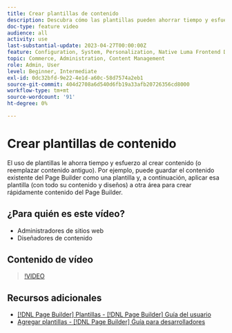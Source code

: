 ```yaml
---
title: Crear plantillas de contenido
description: Descubra cómo las plantillas pueden ahorrar tiempo y esfuerzo al crear contenido o reemplazar contenido antiguo.
doc-type: feature video
audience: all
activity: use
last-substantial-update: 2023-04-27T00:00:00Z
feature: Configuration, System, Personalization, Native Luma Frontend Development
topic: Commerce, Administration, Content Management
role: Admin, User
level: Beginner, Intermediate
exl-id: 0dc32bfd-9e22-4e1d-a60c-58d7574a2eb1
source-git-commit: 404d2708a6d540d6fb19a33afb20726356cd8000
workflow-type: tm+mt
source-wordcount: '91'
ht-degree: 0%

---
```


# Crear plantillas de contenido

El uso de plantillas le ahorra tiempo y esfuerzo al crear contenido (o reemplazar contenido antiguo). Por ejemplo, puede guardar el contenido existente del Page Builder como una plantilla y, a continuación, aplicar esa plantilla (con todo su contenido y diseños) a otra área para crear rápidamente contenido del Page Builder.

## ¿Para quién es este vídeo?

- Administradores de sitios web
- Diseñadores de contenido

## Contenido de vídeo

>[!VIDEO](https://video.tv.adobe.com/v/343787?quality=12&learn=on)

## Recursos adicionales

- [[!DNL Page Builder] Plantillas - [!DNL Page Builder] Guía del usuario](https://experienceleague.adobe.com/docs/commerce-admin/page-builder/templates.html?lang=es)
- [Agregar plantillas - [!DNL Page Builder] Guía para desarrolladores](https://developer.adobe.com/commerce/frontend-core/page-builder/content-types/create/add-templates/)
